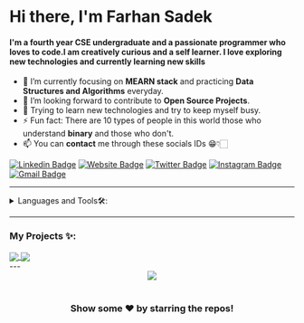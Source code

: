 # Hi there, I'm Farhan Sadek

#### I'm a fourth year CSE undergraduate and a passionate programmer who loves to code.I am creatively curious and a self learner. I love exploring new technologies and currently learning new skills

- 🌱 I’m currently focusing on **MEARN stack** and practicing **Data Structures and Algorithms** everyday.
- 💬 I’m looking forward to contribute to **Open Source Projects**.
- 🌱 Trying to learn new technologies and try to keep myself busy.
- ⚡ Fun fact: There are 10 types of people in this world those who understand **binary** and those who don't.
- 📫 You can **contact** me through these socials IDs 😁👇🏻

[![Linkedin Badge](https://img.shields.io/badge/-farhancdr-blue?style=flat&logo=Linkedin&logoColor=white&link=https://www.linkedin.com/in/farhancdr/)](https://www.linkedin.com/in/farhancdr/)
[![Website Badge](https://img.shields.io/badge/-farhancdr.com-47CCCC?style=flat&logo=Google-Chrome&logoColor=white&link=https://farhancdr.github.io/)](farhancdr)
[![Twitter Badge](https://img.shields.io/badge/-@farhancdr-1ca0f1?style=flat&labelColor=1ca0f1&logo=twitter&logoColor=white&link=https://twitter.com/farhancdr)](https://twitter.com/farhancdr)
[![Instagram Badge](https://img.shields.io/badge/-@farhancdr-purple?style=flat&logo=instagram&logoColor=white&link=https://instagram.com/farhancdr/)](https://instagram.com/farhancdr)
[![Gmail Badge](https://img.shields.io/badge/-farhancdr-c14438?style=flat&logo=Gmail&logoColor=white&link=mailto:farhancdr@gmail.com)](mailto:farhancdr@gmail.com)

---

<details>
<summary>
Languages and Tools🛠:
</summary>
  <br/>
<div align="center">  
<img style="margin: 10px" src="https://profilinator.rishav.dev/skills-assets/cplusplus-original.svg" alt="C++" height="25" />
<img style="margin: 10px" src="https://profilinator.rishav.dev/skills-assets/javascript-original.svg" alt="JavaScript" height="25" />
<img style="margin: 10px" src="https://profilinator.rishav.dev/skills-assets/python-original.svg" alt="Python" height="25" />
<img style="margin: 10px" src="https://profilinator.rishav.dev/skills-assets/git-scm-icon.svg" alt="Git" height="25" />  
<img style="margin: 10px" src="https://profilinator.rishav.dev/skills-assets/react-original-wordmark.svg" alt="React" height="25" />
<img style="margin: 10px" src="https://profilinator.rishav.dev/skills-assets/nodejs-original-wordmark.svg" alt="Node.js" height="25" /> 
<img style="margin: 10px" src="https://profilinator.rishav.dev/skills-assets/express-original-wordmark.svg" alt="Express.js" height="25" /> 
<img style="margin: 10px" src="https://profilinator.rishav.dev/skills-assets/mysql-original-wordmark.svg" alt="MySQL" height="25" />  
<img style="margin: 10px" src="https://profilinator.rishav.dev/skills-assets/mongodb-original-wordmark.svg" alt="MongoDB" height="25" />  
<img style="margin: 10px" src="https://profilinator.rishav.dev/skills-assets/html5-original-wordmark.svg" alt="HTML5" height="25" />  
<img style="margin: 10px" src="https://profilinator.rishav.dev/skills-assets/css3-original-wordmark.svg" alt="CSS3" height="25" /> 
<img style="margin: 10px" src="https://profilinator.rishav.dev/skills-assets/bootstrap-plain.svg" alt="Bootstrap" height="25" />  
<img style="margin: 10px" src="https://profilinator.rishav.dev/skills-assets/photoshop-plain.svg" alt="Photoshop" height="25" /> 
<img style="margin: 10px" src="https://profilinator.rishav.dev/skills-assets/adobe_illustrator-icon.svg" alt="Illustrator" height="25" />   
</div> 
</details>

---
### My Projects ✨:
  
<a href="https://github.com/farhancdr/react-admin-dashboardr">
  <img align="center" src="https://github-readme-stats.vercel.app/api/pin/?username=farhancdr&repo=react-admin-dashboard&theme=tokyonight" />
</a>

<a href="https://github.com/farhancdr/django-sales-management-system">
 <img align="center" src="https://github-readme-stats.vercel.app/api/pin/?username=farhancdr&repo=django-sales-management-system&theme=tokyonight" />
</a>

<br/>
---
<div align = "center">
  <img align="center" src= "https://github-profile-trophy.vercel.app/?username=farhancdr&theme=dracula&rank=S,AAA,AA,B,C,A&margin-w=10" />
</div>
<br/>

<div align="center">

### Show some ❤️ by starring the repos!

</div>

